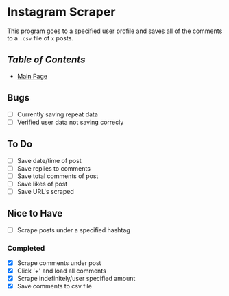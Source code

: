 # **Instagram Scraper**

This program goes to a specified user profile and saves all of the comments to a `.csv` file of `x` posts.

## _Table of Contents_

- [Main Page](https://github.com/amyjtech/sentiment_analysis)

## **Bugs**

- [ ] Currently saving repeat data
- [ ] Verified user data not saving correcly

## **To Do**

- [ ] Save date/time of post
- [ ] Save replies to comments
- [ ] Save total comments of post
- [ ] Save likes of post
- [ ] Save URL's scraped

## **Nice to Have**

- [ ] Scrape posts under a specified hashtag

### **Completed**

- [x] Scrape comments under post
- [x] Click '+' and load all comments
- [x] Scrape indefinitely/user specified amount
- [x] Save comments to csv file
